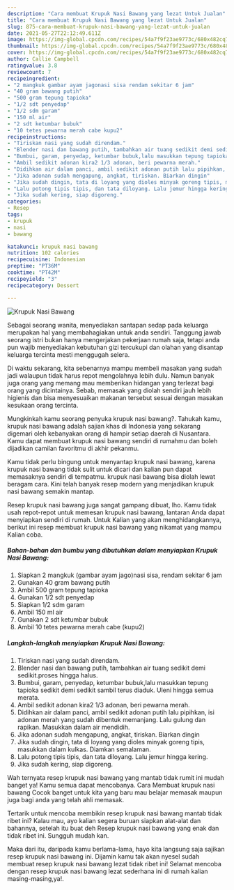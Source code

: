 ```yaml
---
description: "Cara membuat Krupuk Nasi Bawang yang lezat Untuk Jualan"
title: "Cara membuat Krupuk Nasi Bawang yang lezat Untuk Jualan"
slug: 875-cara-membuat-krupuk-nasi-bawang-yang-lezat-untuk-jualan
date: 2021-05-27T22:12:49.611Z
image: https://img-global.cpcdn.com/recipes/54a7f9f23ae9773c/680x482cq70/krupuk-nasi-bawang-foto-resep-utama.jpg
thumbnail: https://img-global.cpcdn.com/recipes/54a7f9f23ae9773c/680x482cq70/krupuk-nasi-bawang-foto-resep-utama.jpg
cover: https://img-global.cpcdn.com/recipes/54a7f9f23ae9773c/680x482cq70/krupuk-nasi-bawang-foto-resep-utama.jpg
author: Callie Campbell
ratingvalue: 3.8
reviewcount: 7
recipeingredient:
- "2 mangkuk gambar ayam jagonasi sisa rendam sekitar 6 jam"
- "40 gram bawang putih"
- "500 gram tepung tapioka"
- "1/2 sdt penyedap"
- "1/2 sdm garam"
- "150 ml air"
- "2 sdt ketumbar bubuk"
- "10 tetes pewarna merah cabe kupu2"
recipeinstructions:
- "Tiriskan nasi yang sudah direndam."
- "Blender nasi dan bawang putih, tambahkan air tuang sedikit demi sedikit.proses hingga halus."
- "Bumbui, garam, penyedap, ketumbar bubuk,lalu masukkan tepung tapioka sedikit demi sedikit sambil terus diaduk. Uleni hingga semua merata."
- "Ambil sedikit adonan kira2 1/3 adonan, beri pewarna merah."
- "Didihkan air dalam panci, ambil sedikit adonan putih lalu pipihkan, isi adonan merah yang sudah dibentuk memanjang. Lalu gulung dan rapikan. Masukkan dalam air mendidih."
- "Jika adonan sudah mengapung, angkat, tiriskan. Biarkan dingin"
- "Jika sudah dingin, tata di loyang yang dioles minyak goreng tipis, masukkan dalam kulkas. Diamkan semalaman."
- "Lalu potong tipis tipis, dan tata diloyang. Lalu jemur hingga kering."
- "Jika sudah kering, siap digoreng."
categories:
- Resep
tags:
- krupuk
- nasi
- bawang

katakunci: krupuk nasi bawang 
nutrition: 102 calories
recipecuisine: Indonesian
preptime: "PT36M"
cooktime: "PT42M"
recipeyield: "3"
recipecategory: Dessert

---
```



![Krupuk Nasi Bawang](https://img-global.cpcdn.com/recipes/54a7f9f23ae9773c/680x482cq70/krupuk-nasi-bawang-foto-resep-utama.jpg)

Sebagai seorang wanita, menyediakan santapan sedap pada keluarga merupakan hal yang membahagiakan untuk anda sendiri. Tanggung jawab seorang istri bukan hanya mengerjakan pekerjaan rumah saja, tetapi anda pun wajib menyediakan kebutuhan gizi tercukupi dan olahan yang disantap keluarga tercinta mesti menggugah selera.

Di waktu  sekarang, kita sebenarnya mampu membeli masakan yang sudah jadi walaupun tidak harus repot mengolahnya lebih dulu. Namun banyak juga orang yang memang mau memberikan hidangan yang terlezat bagi orang yang dicintainya. Sebab, memasak yang diolah sendiri jauh lebih higienis dan bisa menyesuaikan makanan tersebut sesuai dengan masakan kesukaan orang tercinta. 



Mungkinkah kamu seorang penyuka krupuk nasi bawang?. Tahukah kamu, krupuk nasi bawang adalah sajian khas di Indonesia yang sekarang digemari oleh kebanyakan orang di hampir setiap daerah di Nusantara. Kamu dapat membuat krupuk nasi bawang sendiri di rumahmu dan boleh dijadikan camilan favoritmu di akhir pekanmu.

Kamu tidak perlu bingung untuk menyantap krupuk nasi bawang, karena krupuk nasi bawang tidak sulit untuk dicari dan kalian pun dapat memasaknya sendiri di tempatmu. krupuk nasi bawang bisa diolah lewat beragam cara. Kini telah banyak resep modern yang menjadikan krupuk nasi bawang semakin mantap.

Resep krupuk nasi bawang juga sangat gampang dibuat, lho. Kamu tidak usah repot-repot untuk memesan krupuk nasi bawang, lantaran Anda dapat menyiapkan sendiri di rumah. Untuk Kalian yang akan menghidangkannya, berikut ini resep membuat krupuk nasi bawang yang nikamat yang mampu Kalian coba.

<!--inarticleads1-->

##### Bahan-bahan dan bumbu yang dibutuhkan dalam menyiapkan Krupuk Nasi Bawang:

1. Siapkan 2 mangkuk (gambar ayam jago)nasi sisa, rendam sekitar 6 jam
1. Gunakan 40 gram bawang putih
1. Ambil 500 gram tepung tapioka
1. Gunakan 1/2 sdt penyedap
1. Siapkan 1/2 sdm garam
1. Ambil 150 ml air
1. Gunakan 2 sdt ketumbar bubuk
1. Ambil 10 tetes pewarna merah cabe (kupu2)




<!--inarticleads2-->

##### Langkah-langkah menyiapkan Krupuk Nasi Bawang:

1. Tiriskan nasi yang sudah direndam.
1. Blender nasi dan bawang putih, tambahkan air tuang sedikit demi sedikit.proses hingga halus.
1. Bumbui, garam, penyedap, ketumbar bubuk,lalu masukkan tepung tapioka sedikit demi sedikit sambil terus diaduk. Uleni hingga semua merata.
1. Ambil sedikit adonan kira2 1/3 adonan, beri pewarna merah.
1. Didihkan air dalam panci, ambil sedikit adonan putih lalu pipihkan, isi adonan merah yang sudah dibentuk memanjang. Lalu gulung dan rapikan. Masukkan dalam air mendidih.
1. Jika adonan sudah mengapung, angkat, tiriskan. Biarkan dingin
1. Jika sudah dingin, tata di loyang yang dioles minyak goreng tipis, masukkan dalam kulkas. Diamkan semalaman.
1. Lalu potong tipis tipis, dan tata diloyang. Lalu jemur hingga kering.
1. Jika sudah kering, siap digoreng.




Wah ternyata resep krupuk nasi bawang yang mantab tidak rumit ini mudah banget ya! Kamu semua dapat mencobanya. Cara Membuat krupuk nasi bawang Cocok banget untuk kita yang baru mau belajar memasak maupun juga bagi anda yang telah ahli memasak.

Tertarik untuk mencoba membikin resep krupuk nasi bawang mantab tidak ribet ini? Kalau mau, ayo kalian segera buruan siapkan alat-alat dan bahannya, setelah itu buat deh Resep krupuk nasi bawang yang enak dan tidak ribet ini. Sungguh mudah kan. 

Maka dari itu, daripada kamu berlama-lama, hayo kita langsung saja sajikan resep krupuk nasi bawang ini. Dijamin kamu tak akan nyesel sudah membuat resep krupuk nasi bawang lezat tidak ribet ini! Selamat mencoba dengan resep krupuk nasi bawang lezat sederhana ini di rumah kalian masing-masing,ya!.

